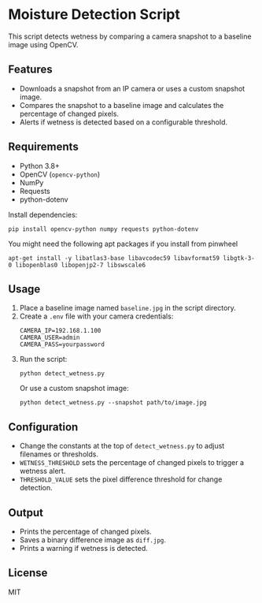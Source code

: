 # Moisture Detection Script

This script detects wetness by comparing a camera snapshot to a baseline image using OpenCV.

## Features
- Downloads a snapshot from an IP camera or uses a custom snapshot image.
- Compares the snapshot to a baseline image and calculates the percentage of changed pixels.
- Alerts if wetness is detected based on a configurable threshold.

## Requirements
- Python 3.8+
- OpenCV (`opencv-python`)
- NumPy
- Requests
- python-dotenv

Install dependencies:
```
pip install opencv-python numpy requests python-dotenv
```

You might need the following apt packages if you install from pinwheel
```
apt-get install -y libatlas3-base libavcodec59 libavformat59 libgtk-3-0 libopenblas0 libopenjp2-7 libswscale6
```

## Usage

1. Place a baseline image named `baseline.jpg` in the script directory.
2. Create a `.env` file with your camera credentials:
    ```
    CAMERA_IP=192.168.1.100
    CAMERA_USER=admin
    CAMERA_PASS=yourpassword
    ```
3. Run the script:
    ```
    python detect_wetness.py
    ```
   Or use a custom snapshot image:
    ```
    python detect_wetness.py --snapshot path/to/image.jpg
    ```

## Configuration
- Change the constants at the top of `detect_wetness.py` to adjust filenames or thresholds.
- `WETNESS_THRESHOLD` sets the percentage of changed pixels to trigger a wetness alert.
- `THRESHOLD_VALUE` sets the pixel difference threshold for change detection.

## Output
- Prints the percentage of changed pixels.
- Saves a binary difference image as `diff.jpg`.
- Prints a warning if wetness is detected.

## License
MIT
